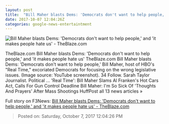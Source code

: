 ```yaml
---
layout: post
title:  "Bill Maher blasts Dems: 'Democrats don't want to help people,' and 'it makes people hate us' - TheBlaze.com"
date: 2017-10-07 12:04:26Z
categories: google-news-entertaintment
---
```


![Bill Maher blasts Dems: 'Democrats don't want to help people,' and 'it makes people hate us' - TheBlaze.com](http://www.theblaze.com/wp-content/uploads/2017/10/Bill-Maher-1280x720.jpg)

TheBlaze.com Bill Maher blasts Dems: 'Democrats don't want to help people,' and 'it makes people hate us' TheBlaze.com Bill Maher blasts Dems: 'Democrats don't want to help people,' Bill Maher, host of HBO's "Real Time," excoriated Democrats for focusing on the wrong legislative issues. (Image source: YouTube screenshot). 34 Follow. Sarah Taylor Journalist. Political ... 'Real Time': Bill Maher Slams Al Franken's Hot Cars Act, Calls For Gun Control Deadline Bill Maher: I'm So Sick Of 'Thoughts And Prayers' After Mass Shootings HuffPost all 13 news articles »


Full story on F3News: [Bill Maher blasts Dems: 'Democrats don't want to help people,' and 'it makes people hate us' - TheBlaze.com](http://www.f3nws.com/n/qBAMuC)

> Posted on: Saturday, October 7, 2017 12:04:26 PM

